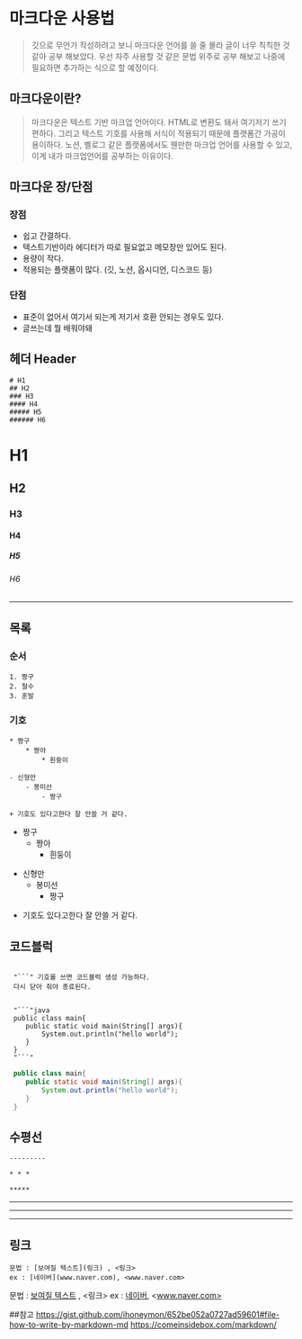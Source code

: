 
마크다운 사용법
===========

> 깃으로 무언가 작성하려고 보니 마크다운 언어를 쓸 줄 몰라 글이 너무 칙칙한 것 같아 공부 해보았다.
우선 자주 사용할 것 같은 문법 위주로 공부 해보고 나중에 필요하면 추가하는 식으로 할 예정이다.

마크다운이란?
----------

> 마크다운은 텍스트 기반 마크업 언어이다. HTML로 변환도 돼서 여기저기 쓰기 편하다.
그리고 텍스트 기호를 사용해 서식이 적용되기 때문에 플랫폼간 가공이 용이하다.
노션, 벨로그 같은 플랫폼에서도 웬만한 마크업 언어를 사용할 수 있고, 이게 내가 마크업언어를 공부하는 이유이다.

마크다운 장/단점
------------

### 장점
 * 쉽고 간결하다.
 * 텍스트기반이라 에디터가 따로 필요없고 메모장만 있어도 된다.
 * 용량이 작다.
 * 적용되는 플랫폼이 많다. (깃, 노션, 옵시디언, 디스코드 등)

### 단점
 * 표준이 없어서 여기서 되는게 저기서 호환 안되는 경우도 있다.
 * 글쓰는데 뭘 배워야돼

헤더 Header
---------
```
# H1
## H2
### H3
#### H4
##### H5
###### H6
```

# H1
## H2
### H3
#### H4
##### H5
###### H6

----------

목록
----

### 순서
```
1. 짱구
2. 철수
3. 훈발
```
### 기호
```
* 짱구
	* 짱아
		* 흰둥이

- 신형만
	- 봉미선
		- 짱구

+ 기호도 있다고한다 잘 안쓸 거 같다.
```


* 짱구
	* 짱아
		* 흰둥이

- 신형만
	- 봉미선
		- 짱구

+ 기호도 있다고한다 잘 안쓸 거 같다.


코드블럭
-------
```

 "```" 기호를 쓰면 코드블럭 생성 가능하다.
 다시 닫아 줘야 종료된다.

```

```

 "```"java
 public class main{
 	public static void main(String[] args){
 		System.out.println("hello world");
 	}
 }
 "```"

```


```java
 public class main{
 	public static void main(String[] args){
 		System.out.println("hello world");
 	}
 }
```

수평선
-----
```
---------

* * *

*****
```

---------

* * *

*****


링크
-----
```
문법 : [보여질 텍스트](링크) , <링크>
ex : [네이버](www.naver.com), <www.naver.com>
```

문법 : [보여질 텍스트](링크) , <링크>
ex : [네이버](www.naver.com), <www.naver.com>



##참고
https://gist.github.com/ihoneymon/652be052a0727ad59601#file-how-to-write-by-markdown-md
https://comeinsidebox.com/markdown/
















